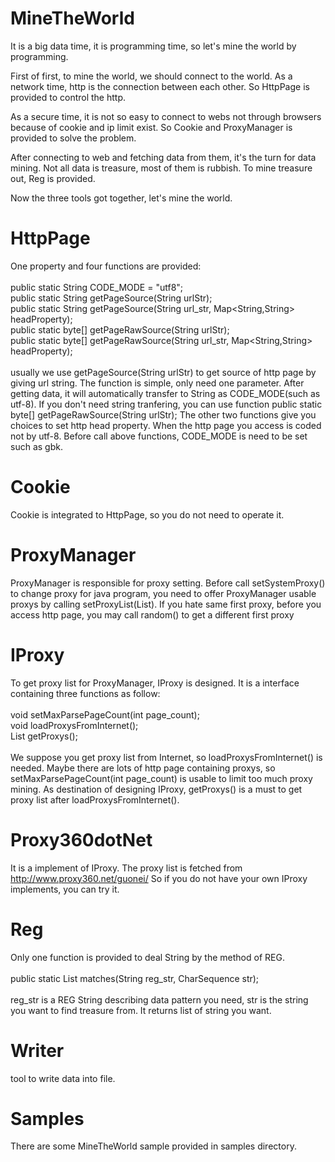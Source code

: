 # MineTheWorld
It is a big data time, it is programming time, so let's mine the world by programming.

First of first, to mine the world, we should connect to the world.
As a network time, http is the connection between each other.
So HttpPage is provided to control the http.

As a secure time, it is not so easy to connect to webs not through
browsers because of cookie and ip limit exist.
So Cookie and ProxyManager is provided to solve the problem.

After connecting to web and fetching data from them, it's the turn for data mining.
Not all data is treasure, most of them is rubbish.
To mine treasure out, Reg is provided.

Now the three tools got together, let's mine the world.

# HttpPage
One property and four functions are provided:<br/><br/>
  public static String CODE_MODE = "utf8";<br/>
  public static String getPageSource(String urlStr);<br/>
  public static String getPageSource(String url_str, Map<String,String> headProperty);<br/>
  public static byte[] getPageRawSource(String urlStr);<br/>
  public static byte[] getPageRawSource(String url_str, Map<String,String> headProperty);<br/><br/>
usually we use getPageSource(String urlStr) to get source of http page by giving url string.
The function is simple, only need one parameter. After getting data, it will automatically
transfer to String as CODE_MODE(such as utf-8).
If you don't need string tranfering, you can use function
  public static byte[] getPageRawSource(String urlStr);
The other two functions give you choices to set http head property.
When the http page you access is coded not by utf-8. Before call above functions, CODE_MODE
is need to be set such as gbk.

# Cookie
Cookie is integrated to HttpPage, so you do not need to operate it.

# ProxyManager
ProxyManager is responsible for proxy setting.
Before call setSystemProxy() to change proxy for java program, you need to offer ProxyManager
usable proxys by calling setProxyList(List<String>).
If you hate same first proxy, before you access http page, you may call random() to get a different
first proxy

# IProxy
To get proxy list for ProxyManager, IProxy is designed.
It is a interface containing three functions as follow:<br/><br/>
  void setMaxParsePageCount(int page_count);<br/>
  void loadProxysFromInternet();<br/>
  List<String> getProxys();<br/><br/>
We suppose you get proxy list from Internet, so loadProxysFromInternet() is needed.
Maybe there are lots of http page containing proxys, so setMaxParsePageCount(int page_count)
is usable to limit too much proxy mining.
As destination of designing IProxy, getProxys() is a must to get proxy list after loadProxysFromInternet().

# Proxy360dotNet
It is a implement of IProxy.
The proxy list is fetched from http://www.proxy360.net/guonei/
So if you do not have your own IProxy implements, you can try it.

# Reg
Only one function is provided to deal String by the method of REG.<br/><br/>
  public static List<String> matches(String reg_str, CharSequence str);<br/><br/>
reg_str is a REG String describing data pattern you need,
str is the string you want to find treasure from.
It returns list of string you want.

# Writer
tool to write data into file.

# Samples
There are some MineTheWorld sample provided in samples directory.
